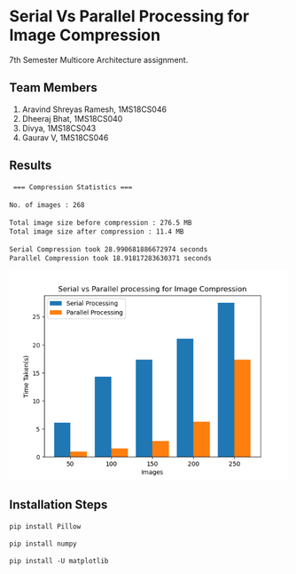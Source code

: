 # Serial Vs Parallel Processing for Image Compression

7th Semester Multicore Architecture assignment.

## Team Members

1. Aravind Shreyas Ramesh, 1MS18CS046
2. Dheeraj Bhat, 1MS18CS040
3. Divya, 1MS18CS043
4. Gaurav V, 1MS18CS046

## Results

```
 === Compression Statistics ===

No. of images : 268

Total image size before compression : 276.5 MB
Total image size after compression : 11.4 MB

Serial Compression took 28.990681886672974 seconds
Parallel Compression took 18.91817283630371 seconds

```

![comparison graph](./ComparisonGraph.png)

## Installation Steps

`pip install Pillow`

`pip install numpy`

`pip install -U matplotlib`
